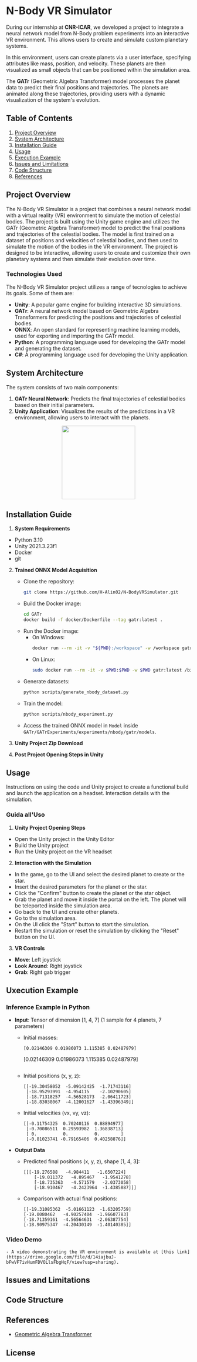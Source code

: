 # **N-Body VR Simulator**

During our internship at **CNR-ICAR**, we developed a project to integrate a neural network model from N-Body problem experiments into an interactive VR environment. This allows users to create and simulate custom planetary systems.

In this environment, users can create planets via a user interface, specifying attributes like mass, position, and velocity. These planets are then visualized as small objects that can be positioned within the simulation area.

The **GATr** (Geometric Algebra Transformer) model processes the planet data to predict their final positions and trajectories. The planets are animated along these trajectories, providing users with a dynamic visualization of the system's evolution.

## Table of Contents

1. [Project Overview](#project-overview)
2. [System Architecture](#system-architecture)
3. [Installation Guide](#installation-guide)
4. [Usage](#usage)
5. [Execution Example](#execution-example)
6. [Issues and Limitations](#issues-and-limitations)
7. [Code Structure](#code-structure)
8. [References](#references)

## **Project Overview**

The N-Body VR Simulator is a project that combines a neural network model with a virtual reality (VR) environment to simulate the motion of celestial bodies. The project is built using the Unity game engine and utilizes the GATr (Geometric Algebra Transformer) model to predict the final positions and trajectories of the celestial bodies. The model is first trained on a dataset of positions and velocities of celestial bodies, and then used to simulate the motion of the bodies in the VR environment. The project is designed to be interactive, allowing users to create and customize their own planetary systems and then simulate their evolution over time.

### Technologies Used

The N-Body VR Simulator project utilizes a range of tecnologies to achieve its goals. Some of them are: 

- **Unity**: A popular game engine for building interactive 3D simulations.
- **GATr**: A neural network model based on Geometric Algebra Transformers for predicting the positions and trajectories of celestial bodies.
- **ONNX**: An open standard for representing machine learning models, used for exporting and importing the GATr model.
- **Python**: A programming language used for developing the GATr model and generating the dataset.
- **C#**: A programming language used for developing the Unity application.

## **System Architecture**

The system consists of two main components:
1. **GATr Neural Network**: Predicts the final trajectories of celestial bodies based on their initial parameters.
2. **Unity Application**: Visualizes the results of the predictions in a VR environment, allowing users to interact with the planets.

<p align="center">
  <img src="Presentazione/Images/Architecture.png" width="200">
</p>


## **Installation Guide**

1. **System Requirements**
* Python 3.10
* Unity 2021.3.23f1
* Docker
* git

2. **Trained ONNX Model Acquisition**
   - Clone the repository:
     ```bash
     git clone https://github.com/H-Alin02/N-BodyVRSimulator.git
     ```
   - Build the Docker image:
     ```bash
     cd GATr
     docker build -f docker/Dockerfile --tag gatr:latest .
     ```
   - Run the Docker image:
     - On Windows:
       ```bash
       docker run --rm -it -v "${PWD}:/workspace" -w /workspace gatr:latest
       ```
     - On Linux:
       ```bash
       sudo docker run --rm -it -v $PWD:$PWD -w $PWD gatr:latest /bin/bash
       ```
   - Generate datasets:
     ```bash
     python scripts/generate_nbody_dataset.py
     ```
   - Train the model:
     ```bash
     python scripts/nbody_experiment.py
     ```
   - Access the trained ONNX model in `Model` inside `GATr/GATrExperiments/experiments/nbody/gatr/models`.

3. **Unity Project Zip Download**

4. **Post Project Opening Steps in Unity**

## **Usage**

Instructions on using the code and Unity project to create a functional build and launch the application on a headset. Interaction details with the simulation.

### Guida all'Uso

1. **Unity Project Opening Steps**

- Open the Unity project in the Unity Editor
- Build the Unity project
- Run the Unity project on the VR headset

2. **Interaction with the Simulation**

- In the game, go to the UI and select the desired planet to create or the star.
- Insert the desired parameters for the planet or the star.
- Click the "Confirm" button to create the planet or the star object.
- Grab the planet and move it inside the portal on the left. The planet will be teleported inside the simulation area. 
- Go back to the UI and create other planets. 
- Go to the simulation area.
- On the UI click the "Start" button to start the simulation.
- Restart the simulation or reset the simulation by clicking the "Reset" button on the UI.

3. **VR Controls**
- **Move**: Left joystick
- **Look Around**: Right joystick
- **Grab**: Right gab trigger

## **Uxecution Example**

### Inference Example in Python

- **Input**: Tensor of dimension [1, 4, 7] (1 sample for 4 planets, 7 parameters)
  - Initial masses: 
    ```
    [0.02146309 0.01986073 1.115385 0.02487979]
    ```
    [0.02146309 0.01986073 1.115385 0.02487979]
    ```
  - Initial positions (x, y, z): 
    ```
    [[-19.30458052  -5.09142425  -1.71743116]
     [-18.95293991  -4.954115    -2.10290605]
     [-18.71318257  -4.56528173  -2.06411723]
     [-18.83038067  -4.12001627  -1.43396349]]
    ```
  - Initial velocities (vx, vy, vz):
    ```
    [[-0.11754325  0.70240116  0.88894977]
     [-0.70086511  0.29593982  1.36838713]
     [ 0.          0.          0.        ]
     [-0.81023741 -0.79165406  0.40258876]]
    ```

-  **Output Data**

    - Predicted final positions (x, y, z), shape [1, 4, 3]:
        ```
        [[[-19.276588   -4.984411   -1.6507224]
            [-19.011372   -4.895467   -1.9541278]
            [-18.735363   -4.571579   -2.0373058]
            [-18.910467   -4.2423964  -1.4385887]]]
        ```
    - Comparison with actual final positions:
        ```
        [[-19.31085362  -5.01661123  -1.63205759]
        [-19.0080462   -4.90257404  -1.96607783]
        [-18.71359161  -4.56564631  -2.06387754]
        [-18.90975347  -4.20430149  -1.40140385]]
        ```

### **Video Demo**
    - A video demonstrating the VR environment is available at [this link](https://drive.google.com/file/d/14iajbuJ-bFwVF7ivHumFDVOLlsFbgHqF/view?usp=sharing).

## **Issues and Limitations**

## **Code Structure**

## **References**

- [Geometric Algebra Transformer](https://arxiv.org/abs/2305.18415)

## **License**

